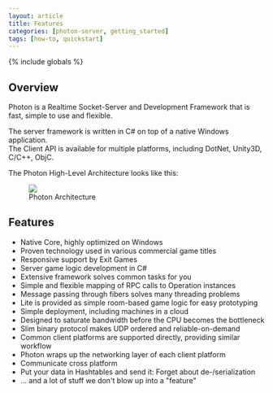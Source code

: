 ```yaml
---
layout: article
title: Features
categories: [photon-server, getting_started]
tags: [how-to, quickstart]
---
```

{% include globals %}

## Overview

Photon is a Realtime Socket-Server and Development Framework that is
fast, simple to use and flexible.

The server framework is written in C\# on top of a native Windows
application.\
 The Client API is available for multiple platforms, including DotNet,
Unity3D, C/C++, ObjC.

The Photon High-Level Architecture looks like this:

<figure>
<img src="{{ IMG }}/OnePager-Photon-Structure.png" />
<figcaption>Photon Architecture</figcaption>
</figure>

## Features

-   Native Core, highly optimized on Windows
-   Proven technology used in various commercial game titles
-   Responsive support by Exit Games
-   Server game logic development in C\#
-   Extensive framework solves common tasks for you
-   Simple and flexible mapping of RPC calls to Operation instances
-   Message passing through fibers solves many threading problems
-   Lite is provided as simple room-based game logic for easy
    prototyping
-   Simple deployment, including machines in a cloud
-   Designed to saturate bandwidth before the CPU becomes the bottleneck
-   Slim binary protocol makes UDP ordered and reliable-on-demand
-   Common client platforms are supported directly, providing similar
    workflow
-   Photon wraps up the networking layer of each client platform
-   Communicate cross platform
-   Put your data in Hashtables and send it: Forget about
    de-/serialization
-   ... and a lot of stuff we don't blow up into a "feature"

